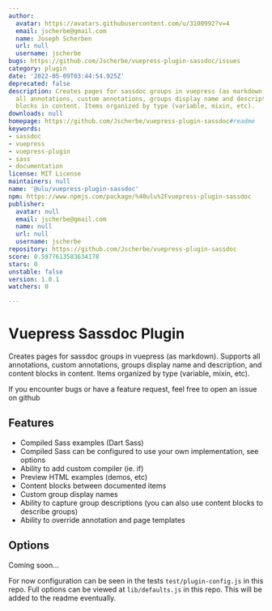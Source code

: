```yaml
---
author:
  avatar: https://avatars.githubusercontent.com/u/3100992?v=4
  email: jscherbe@gmail.com
  name: Joseph Scherben
  url: null
  username: jscherbe
bugs: https://github.com/Jscherbe/vuepress-plugin-sassdoc/issues
category: plugin
date: '2022-05-09T03:44:54.925Z'
deprecated: false
description: Creates pages for sassdoc groups in vuepress (as markdown). Supports
  all annotations, custom annotations, groups display name and description, and content
  blocks in content. Items organized by type (variable, mixin, etc).
downloads: null
homepage: https://github.com/Jscherbe/vuepress-plugin-sassdoc#readme
keywords:
- sassdoc
- vuepress
- vuepress-plugin
- sass
- documentation
license: MIT License
maintainers: null
name: '@ulu/vuepress-plugin-sassdoc'
npm: https://www.npmjs.com/package/%40ulu%2Fvuepress-plugin-sassdoc
publisher:
  avatar: null
  email: jscherbe@gmail.com
  name: null
  url: null
  username: jscherbe
repository: https://github.com/Jscherbe/vuepress-plugin-sassdoc
score: 0.5977613583634178
stars: 0
unstable: false
version: 1.0.1
watchers: 0

---
```


# Vuepress Sassdoc Plugin

Creates pages for sassdoc groups in vuepress (as markdown). Supports all annotations, custom annotations, groups display name and description, and content blocks in content. Items organized by type (variable, mixin, etc).

If you encounter bugs or have a feature request, feel free to open an issue on github

## Features

- Compiled Sass examples (Dart Sass) 
- Compiled Sass can be configured to use your own implementation, see options
- Ability to add custom compiler (ie. if)
- Preview HTML examples (demos, etc)
- Content blocks between documented items
- Custom group display names 
- Ability to capture group descriptions (you can also use content blocks to describe groups)
- Ability to override annotation and page templates

## Options

Coming soon…

For now configuration can be seen in the tests `test/plugin-config.js` in this repo. Full options can be viewed at `lib/defaults.js` in this repo. This will be added to the readme eventually.


